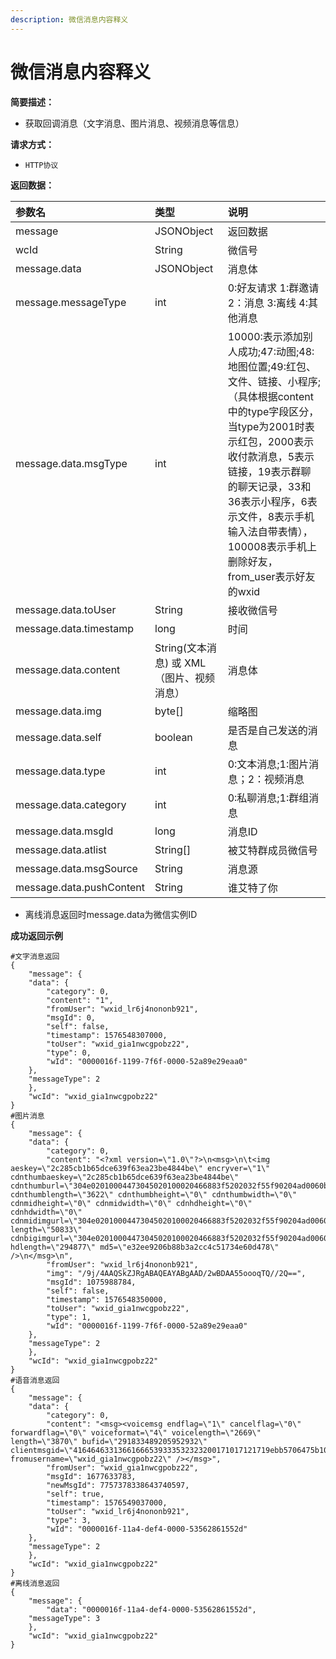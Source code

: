 ```yaml
---
description: 微信消息内容释义
---
```


# 微信消息内容释义

**简要描述：**

* 获取回调消息（文字消息、图片消息、视频消息等信息）

**请求方式：**

* `HTTP协议`

**返回数据：**

| 参数名 | 类型 | 说明 |
| :--- | :--- | :--- |
| message | JSONObject | 返回数据 |
| wcId | String | 微信号 |
| message.data | JSONObject | 消息体 |
| message.messageType | int | 0:好友请求 1:群邀请 2：消息 3:离线 4:其他消息 |
| message.data.msgType | int | 10000:表示添加别人成功;47:动图;48:地图位置;49:红包、文件、链接、小程序; （具体根据content中的type字段区分，当type为2001时表示红包，2000表示收付款消息，5表示链接，19表示群聊的聊天记录，33和36表示小程序，6表示文件，8表示手机输入法自带表情），100008表示手机上删除好友，from\_user表示好友的wxid |
| message.data.toUser | String | 接收微信号 |
| message.data.timestamp | long | 时间 |
| message.data.content | String\(文本消息\) 或 XML（图片、视频消息） | 消息体 |
| message.data.img | byte\[\] | 缩略图 |
| message.data.self | boolean | 是否是自己发送的消息 |
| message.data.type | int | 0:文本消息;1:图片消息；2：视频消息 |
| message.data.category | int | 0:私聊消息;1:群组消息 |
| message.data.msgId | long | 消息ID |
| message.data.atlist | String\[\] | 被艾特群成员微信号 |
| message.data.msgSource | String | 消息源 |
| message.data.pushContent | String | 谁艾特了你 |

* 离线消息返回时message.data为微信实例ID

**成功返回示例**

```text
#文字消息返回
{
    "message": {
    "data": {
        "category": 0,
        "content": "1",
        "fromUser": "wxid_lr6j4nononb921",
        "msgId": 0,
        "self": false,
        "timestamp": 1576548307000,
        "toUser": "wxid_gia1nwcgpobz22",
        "type": 0,
        "wId": "0000016f-1199-7f6f-0000-52a89e29eaa0"
    },
    "messageType": 2
    },
    "wcId": "wxid_gia1nwcgpobz22"
}
#图片消息
{
    "message": {
    "data": {
        "category": 0,
        "content": "<?xml version=\"1.0\"?>\n<msg>\n\t<img aeskey=\"2c285cb1b65dce639f63ea23be4844be\" encryver=\"1\" cdnthumbaeskey=\"2c285cb1b65dce639f63ea23be4844be\" cdnthumburl=\"304e02010004473045020100020466883f5202032f55f90204ad0060b402045df8280a042032636131353631643964353763383631343062323537633362313663323365330204010400010201000400\" cdnthumblength=\"3622\" cdnthumbheight=\"0\" cdnthumbwidth=\"0\" cdnmidheight=\"0\" cdnmidwidth=\"0\" cdnhdheight=\"0\" cdnhdwidth=\"0\" cdnmidimgurl=\"304e02010004473045020100020466883f5202032f55f90204ad0060b402045df8280a042032636131353631643964353763383631343062323537633362313663323365330204010400010201000400\" length=\"50833\" cdnbigimgurl=\"304e02010004473045020100020466883f5202032f55f90204ad0060b402045df8280a042032636131353631643964353763383631343062323537633362313663323365330204010400010201000400\" hdlength=\"294877\" md5=\"e32ee9206b88b3a2cc4c51734e60d478\" />\n</msg>\n",
        "fromUser": "wxid_lr6j4nononb921",
        "img": "/9j/4AAQSkZJRgABAQEAYABgAAD/2wBDAA55oooqTQ//2Q==",
        "msgId": 1075988784,
        "self": false,
        "timestamp": 1576548350000,
        "toUser": "wxid_gia1nwcgpobz22",
        "type": 1,
        "wId": "0000016f-1199-7f6f-0000-52a89e29eaa0"
    },
    "messageType": 2
    },
    "wcId": "wxid_gia1nwcgpobz22"
}
#语音消息返回
{
    "message": {
    "data": {
        "category": 0,
        "content": "<msg><voicemsg endflag=\"1\" cancelflag=\"0\" forwardflag=\"0\" voiceformat=\"4\" voicelength=\"2669\" length=\"3870\" bufid=\"291833489205952932\" clientmsgid=\"41646463313661666539333532323200171017121719ebb5706475b101\" fromusername=\"wxid_gia1nwcgpobz22\" /></msg>",
        "fromUser": "wxid_gia1nwcgpobz22",
        "msgId": 1677633783,
        "newMsgId": 7757378338643740597,
        "self": true,
        "timestamp": 1576549037000,
        "toUser": "wxid_lr6j4nononb921",
        "type": 3,
        "wId": "0000016f-11a4-def4-0000-53562861552d"
    },
    "messageType": 2
    },
    "wcId": "wxid_gia1nwcgpobz22"
}
#离线消息返回
{
    "message": {
        "data": "0000016f-11a4-def4-0000-53562861552d",
    "messageType": 3
    },
    "wcId": "wxid_gia1nwcgpobz22"
}
```

